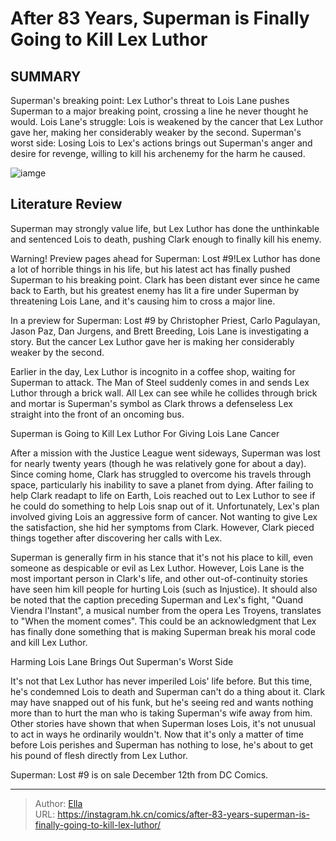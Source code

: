 # After 83 Years, Superman is Finally Going to Kill Lex Luthor


## SUMMARY 



  Superman&#39;s breaking point: Lex Luthor&#39;s threat to Lois Lane pushes Superman to a major breaking point, crossing a line he never thought he would.   Lois Lane&#39;s struggle: Lois is weakened by the cancer that Lex Luthor gave her, making her considerably weaker by the second.   Superman&#39;s worst side: Losing Lois to Lex&#39;s actions brings out Superman&#39;s anger and desire for revenge, willing to kill his archenemy for the harm he caused.  

![iamge](https://static1.srcdn.com/wordpress/wp-content/uploads/2023/10/superman-and-lex-luthor-dc.jpg)

## Literature Review

Superman may strongly value life, but Lex Luthor has done the unthinkable and sentenced Lois to death, pushing Clark enough to finally kill his enemy.




Warning! Preview pages ahead for Superman: Lost #9!Lex Luthor has done a lot of horrible things in his life, but his latest act has finally pushed Superman to his breaking point. Clark has been distant ever since he came back to Earth, but his greatest enemy has lit a fire under Superman by threatening Lois Lane, and it&#39;s causing him to cross a major line.




In a preview for Superman: Lost #9 by Christopher Priest, Carlo Pagulayan, Jason Paz, Dan Jurgens, and Brett Breeding, Lois Lane is investigating a story. But the cancer Lex Luthor gave her is making her considerably weaker by the second.

         

Earlier in the day, Lex Luthor is incognito in a coffee shop, waiting for Superman to attack. The Man of Steel suddenly comes in and sends Lex Luthor through a brick wall. All Lex can see while he collides through brick and mortar is Superman&#39;s symbol as Clark throws a defenseless Lex straight into the front of an oncoming bus.


 Superman is Going to Kill Lex Luthor For Giving Lois Lane Cancer 
          




After a mission with the Justice League went sideways, Superman was lost for nearly twenty years (though he was relatively gone for about a day). Since coming home, Clark has struggled to overcome his travels through space, particularly his inability to save a planet from dying. After failing to help Clark readapt to life on Earth, Lois reached out to Lex Luthor to see if he could do something to help Lois snap out of it. Unfortunately, Lex&#39;s plan involved giving Lois an aggressive form of cancer. Not wanting to give Lex the satisfaction, she hid her symptoms from Clark. However, Clark pieced things together after discovering her calls with Lex.

Superman is generally firm in his stance that it&#39;s not his place to kill, even someone as despicable or evil as Lex Luthor. However, Lois Lane is the most important person in Clark&#39;s life, and other out-of-continuity stories have seen him kill people for hurting Lois (such as Injustice). It should also be noted that the caption preceding Superman and Lex&#39;s fight, &#34;Quand Viendra l&#39;Instant&#34;, a musical number from the opera Les Troyens, translates to &#34;When the moment comes&#34;. This could be an acknowledgment that Lex has finally done something that is making Superman break his moral code and kill Lex Luthor.






 Harming Lois Lane Brings Out Superman&#39;s Worst Side 
          

It&#39;s not that Lex Luthor has never imperiled Lois&#39; life before. But this time, he&#39;s condemned Lois to death and Superman can&#39;t do a thing about it. Clark may have snapped out of his funk, but he&#39;s seeing red and wants nothing more than to hurt the man who is taking Superman&#39;s wife away from him. Other stories have shown that when Superman loses Lois, it&#39;s not unusual to act in ways he ordinarily wouldn&#39;t. Now that it&#39;s only a matter of time before Lois perishes and Superman has nothing to lose, he&#39;s about to get his pound of flesh directly from Lex Luthor.

Superman: Lost #9 is on sale December 12th from DC Comics.



---

> Author: [Ella](https://instagram.hk.cn/)  
> URL: https://instagram.hk.cn/comics/after-83-years-superman-is-finally-going-to-kill-lex-luthor/  

